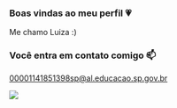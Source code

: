 ### Boas vindas ao meu perfil 💗

Me chamo Luiza :)

### Você entra em contato comigo 📫

00001141851398sp@al.educacao.sp.gov.br

![](https://media.tenor.com/D5zaYww99psAAAAi/sanrio.gif) 
